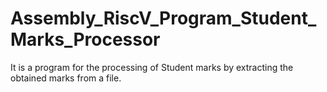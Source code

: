 # Assembly_RiscV_Program_Student_Marks_Processor
It is a program for the processing of Student marks by extracting the obtained marks from a file.
